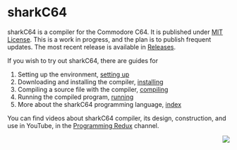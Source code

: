# sharkC64

sharkC64 is a compiler for the Commodore C64. It is published under
[MIT License](../LICENSE).
This is a work in progress, and the plan is to publish frequent updates.
The most recent release is available in 
[Releases](https://github.com/mauno-j-ronkko/sharkC64/releases).

If you wish to try out sharkC64, there are guides for
1. Setting up the environment, [setting up](docs/prerequisites/setup.md)
2. Downloading and installing the compiler, [installing](docs/prerequisites/installing.md) 
3. Compiling a source file with the compiler, [compiling](docs/use/compiling.md)
4. Running the compiled program, [running](docs/use/running.md)
5. More about the sharkC64 programming language, [index](docs/index.md) 

You can find videos about sharkC64 compiler, its design, construction, and use in
YouTube, in the [Programming Redux](https://www.youtube.com/@programmingredux6211) channel. 

<p align="right">
<img src="https://github.com/mauno-j-ronkko/sharkC64/blob/main/docs/images/sharkC64.png" />
</p>


